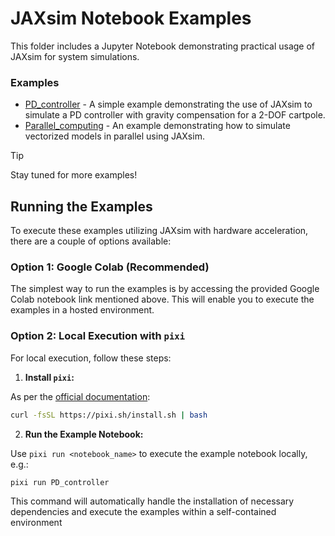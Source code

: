 # JAXsim Notebook Examples

This folder includes a Jupyter Notebook demonstrating practical usage of JAXsim for system simulations.

### Examples

- [PD_controller](https://colab.research.google.com/github/ami-iit/jaxsim/blob/main/examples/PD_controller.ipynb) - A simple example demonstrating the use of JAXsim to simulate a PD controller with gravity compensation for a 2-DOF cartpole.
- [Parallel_computing](https://colab.research.google.com/github/ami-iit/jaxsim/blob/main/examples/Parallel_computing.ipynb) - An example demonstrating how to simulate vectorized models in parallel using JAXsim.

> [!TIP]
> Stay tuned for more examples!

## Running the Examples

To execute these examples utilizing JAXsim with hardware acceleration, there are a couple of options available:

### Option 1: Google Colab (Recommended)

The simplest way to run the examples is by accessing the provided Google Colab notebook link mentioned above. This will enable you to execute the examples in a hosted environment.
### Option 2: Local Execution with `pixi`

For local execution, follow these steps:

1. **Install `pixi`:**

As per the [official documentation](https://pixi.sh/#installation):

```bash
curl -fsSL https://pixi.sh/install.sh | bash
```

2. **Run the Example Notebook:**

Use `pixi run <notebook_name>` to execute the example notebook locally, e.g.:

```bash
pixi run PD_controller
```

This command will automatically handle the installation of necessary dependencies and execute the examples within a self-contained environment
